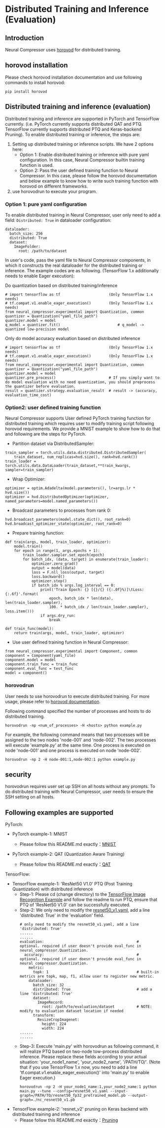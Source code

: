 Distributed Training and Inference (Evaluation)
============

## Introduction

Neural Compressor uses [horovod](https://github.com/horovod/horovod) for distributed training.

## horovod installation

Please check horovod installation documentation and use following commands to install horovod:
```
pip install horovod
```

## Distributed training and inference (evaluation)

Distributed training and inference are supported in PyTorch and TensorFlow currently. (i.e. PyTorch currently supports distributed QAT and PTQ. TensorFlow currently supports distributed PTQ and Keras-backend Pruning). To enable distributed training or inference, the steps are:

1. Setting up distributed training or inference scripts. We have 2 options here:
    - Option 1: Enable distributed training or inference with pure yaml configuration. In this case, Neural Compressor builtin training function is used.
    - Option 2: Pass the user defined training function to Neural Compressor. In this case, please follow the horovod documentation and below example to know how to write such training function with horovod on different frameworks.
2. use horovodrun to execute your program.

### Option 1: pure yaml configuration

To enable distributed training in Neural Compressor, user only need to add a field: `Distributed: True` in dataloader configuration:

```
dataloader:
  batch_size: 256
  distributed: True
  dataset:
    ImageFolder:
      root: /path/to/dataset
```

In user's code, pass the yaml file to Neural Compressor components, in which it constructs the real dataloader for the distributed training or inference. The example codes are as following. (TensorFlow 1.x additionally needs to enable Eager execution):

Do quantization based on distributed training/inference
``` 
# import tensorflow as tf                      (Only TensorFlow 1.x needs)
# tf.compat.v1.enable_eager_execution()        (Only TensorFlow 1.x needs)
from neural_compressor.experimental import Quantization, common
quantizer = Quantization("yaml_file_path")
quantizer.model = model
q_model = quantizer.fit()                          # q_model -> quantized low-precision model 
```

Only do model accuracy evaluation based on distributed inference
``` 
# import tensorflow as tf                      (Only TensorFlow 1.x needs)
# tf.compat.v1.enable_eager_execution()        (Only TensorFlow 1.x needs)
from neural_compressor.experimental import Quantization, common
quantizer = Quantization("yaml_file_path")
quantizer.model = model 
quantizer.pre_process()                        # If you simply want to do model evaluation with no need quantization, you should preprocess the quantizer before evaluation.
result = quantizer.strategy.evaluation_result  # result -> (accuracy, evaluation_time_cost)
```


### Option2: user defined training function

Neural Compressor supports User defined PyTorch training function for distributed training which requires user to modify training script following horovod requirements. We provide a MNIST example to show how to do that and following are the steps for PyTorch.

- Partition dataset via DistributedSampler:

```
train_sampler = torch.utils.data.distributed.DistributedSampler(
    train_dataset, num_replicas=hvd.size(), rank=hvd.rank())
train_loader = torch.utils.data.DataLoader(train_dataset,**train_kwargs, sampler=train_sampler)
```

- Wrap Optimizer:

```
optimizer = optim.Adadelta(model.parameters(), lr=args.lr * hvd.size())
optimizer = hvd.DistributedOptimizer(optimizer, named_parameters=model.named_parameters())
```

- Broadcast parameters to processes from rank 0:

```
hvd.broadcast_parameters(model.state_dict(), root_rank=0)
hvd.broadcast_optimizer_state(optimizer, root_rank=0)
```

- Prepare training function:

```
def train(args, model, train_loader, optimizer):
    model.train()
    for epoch in range(1, args.epochs + 1):
        train_loader.sampler.set_epoch(epoch)
        for batch_idx, (data, target) in enumerate(train_loader):
            optimizer.zero_grad()
            output = model(data)
            loss = F.nll_loss(output, target)
            loss.backward()
            optimizer.step()
            if batch_idx % args.log_interval == 0:
                print('Train Epoch: {} [{}/{} ({:.0f}%)]\tLoss: {:.6f}'.format(
                    epoch, batch_idx * len(data), len(train_loader.sampler),
                    100. * batch_idx / len(train_loader.sampler), loss.item()))
                if args.dry_run:
                    break

def train_func(model):
    return train(args, model, train_loader, optimizer)
```

- Use user defined training function in Neural Compressor:

```
from neural_compressor.experimental import Component, common
component = Component(yaml_file)
component.model = model
component.train_func = train_func
component.eval_func = test_func
model = component()
```

### horovodrun

User needs to use horovodrun to execute distributed training. For more usage, please refer to [horovod documentation](https://horovod.readthedocs.io/en/stable/running_include.html).

Following command specified the number of processes and hosts to do distributed training.
```
horovodrun -np <num_of_processes> -H <hosts> python example.py
```

For example, the following command means that two processes will be assigned to the two nodes 'node-001' and 'node-002'. The two processes will execute 'example.py' at the same time. One process is executed on node 'node-001' and one process is executed on node 'node-002'.
```
horovodrun -np 2 -H node-001:1,node-002:1 python example.py
```

## security

horovodrun requires user set up SSH on all hosts without any prompts. To do distributed training with Neural Compressor, user needs to ensure the SSH setting on all hosts.

## Following examples are supported
PyTorch:
- PyTorch example-1: MNIST
  - Please follow this README.md exactly：[MNIST](../examples/pytorch/eager/image_recognition/mnist)

- PyTorch example-2: QAT (Quantization Aware Training)
  - Please follow this README.md exactly：[QAT](../examples/pytorch/eager/image_recognition/imagenet/cpu/distributed)

TensorFlow:
- TensorFlow example-1: 'ResNet50 V1.0' PTQ (Post Training Quantization) with distributed inference    
  - Step-1: Please cd (change directory) to the [TensorFlow Image Recognition Example](../examples/tensorflow/image_recognition) and follow the readme to run PTQ, ensure that PTQ of 'ResNet50 V1.0' can be successfully executed.
  - Step-2: We only need to modify the [resnet50_v1.yaml](../examples/tensorflow/image_recognition/tensorflow_models/quantization/resnet50_v1.yaml), add a line 'distributed: True' in the 'evaluation' field.
    ```
    # only need to modify the resnet50_v1.yaml, add a line 'distributed: True'
    ......
    ......
    evaluation:                                          # optional. required if user doesn't provide eval_func in neural_compressor.Quantization.
      accuracy:                                          # optional. required if user doesn't provide eval_func in neural_compressor.Quantization.
        metric:
          topk: 1                                        # built-in metrics are topk, map, f1, allow user to register new metric.
        dataloader:
          batch_size: 32
          distributed: True                              # add a line 'distributed: True'
          dataset:
            ImageRecord:
              root: /path/to/evaluation/dataset          # NOTE: modify to evaluation dataset location if needed
          transform:
            ResizeCropImagenet: 
              height: 224
              width: 224
    ......
    ......
    ```
  - Step-3: Execute 'main.py' with horovodrun as following command, it will realize PTQ based on two-node tow-process distributed inference. Please replace these fields according to your actual situation: 'your_node1_name', 'your_node2_name', '/PATH/TO/'. (Note that if you use TensorFlow 1.x now, you need to add a line 'tf.compat.v1.enable_eager_execution()' into 'main.py' to enable Eager execution.)
    ```
    horovodrun -np 2 -H your_node1_name:1,your_node2_name:1 python main.py --tune --config=resnet50_v1.yaml --input-graph=/PATH/TO/resnet50_fp32_pretrained_model.pb --output-graph=./nc_resnet50_v1.pb
    ```
- TensorFlow example-2: 'resnet_v2' pruning on Keras backend with distributed training and inference
   - Please follow this README.md exactly：[Pruning](../examples/tensorflow/image_recognition/resnet_v2)
